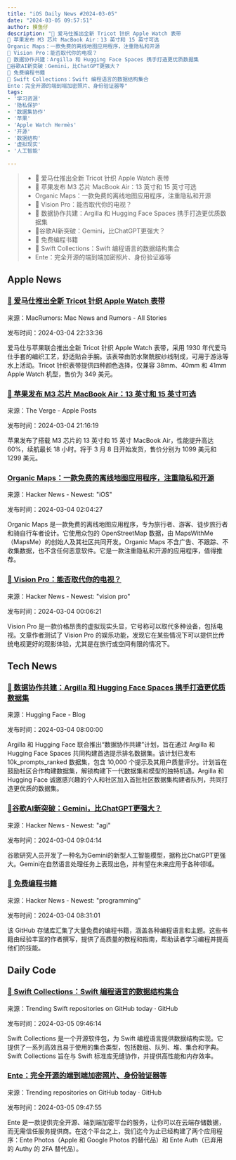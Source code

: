 ```yaml
---
title: "iOS Daily News #2024-03-05"
date: "2024-03-05 09:57:51"
author: 摸鱼仔
description: "🌟 爱马仕推出全新 Tricot 针织 Apple Watch 表带
🎉 苹果发布 M3 芯片 MacBook Air：13 英寸和 15 英寸可选
Organic Maps：一款免费的离线地图应用程序，注重隐私和开源
🌟 Vision Pro：能否取代你的电视？
🌟 数据协作共建：Argilla 和 Hugging Face Spaces 携手打造更优质数据集
🚀谷歌AI新突破：Gemini，比ChatGPT更强大？
🌟 免费编程书籍
🌟 Swift Collections：Swift 编程语言的数据结构集合
Ente：完全开源的端到端加密照片、身份验证器等"
tags: 
- '学习资源'
- '隐私保护'
- '数据集协作'
- '苹果'
- 'Apple Watch Hermès'
- '开源'
- '数据结构'
- '虚拟现实'
- '人工智能'

---
```


> - 🌟 爱马仕推出全新 Tricot 针织 Apple Watch 表带
> - 🎉 苹果发布 M3 芯片 MacBook Air：13 英寸和 15 英寸可选
> - Organic Maps：一款免费的离线地图应用程序，注重隐私和开源
> - 🌟 Vision Pro：能否取代你的电视？
> - 🌟 数据协作共建：Argilla 和 Hugging Face Spaces 携手打造更优质数据集
> - 🚀谷歌AI新突破：Gemini，比ChatGPT更强大？
> - 🌟 免费编程书籍
> - 🌟 Swift Collections：Swift 编程语言的数据结构集合
> - Ente：完全开源的端到端加密照片、身份验证器等

## Apple News

### [🌟 爱马仕推出全新 Tricot 针织 Apple Watch 表带](https://www.macrumors.com/2024/03/04/apple-watch-hermes-tricot-released/)

来源：MacRumors: Mac News and Rumors - All Stories

发布时间：2024-03-04 22:33:36

爱马仕与苹果联合推出全新 Tricot 针织 Apple Watch 表带，采用 1930 年代爱马仕手套的编织工艺，舒适贴合手腕。该表带由防水聚酰胺纱线制成，可用于游泳等水上活动。Tricot 针织表带提供四种颜色选择，仅兼容 38mm、40mm 和 41mm Apple Watch 机型，售价为 349 美元。

### [🎉 苹果发布 M3 芯片 MacBook Air：13 英寸和 15 英寸可选](https://www.theverge.com/2024/3/4/24089999/apple-macbook-air-m3-announced-13-15-inch)

来源：The Verge -  Apple Posts

发布时间：2024-03-04 21:16:19

苹果发布了搭载 M3 芯片的 13 英寸和 15 英寸 MacBook Air，性能提升高达 60%，续航最长 18 小时。将于 3 月 8 日开始发货，售价分别为 1099 美元和 1299 美元。

### [Organic Maps：一款免费的离线地图应用程序，注重隐私和开源](https://github.com/organicmaps/organicmaps)

来源：Hacker News - Newest: "iOS"

发布时间：2024-03-04 02:04:27

Organic Maps 是一款免费的离线地图应用程序，专为旅行者、游客、徒步旅行者和骑自行车者设计。它使用众包的 OpenStreetMap 数据，由 MapsWithMe（MapsMe）的创始人及其社区共同开发。Organic Maps 不含广告、不跟踪、不收集数据，也不含任何恶意软件。它是一款注重隐私和开源的应用程序，值得推荐。

### [🌟 Vision Pro：能否取代你的电视？](https://arstechnica.com/gadgets/2024/02/can-a-3500-headset-replace-your-tv-we-tried-vision-pro-to-find-out/)

来源：Hacker News - Newest: "vision pro"

发布时间：2024-03-04 00:06:21

Vision Pro 是一款价格昂贵的虚拟现实头显，它号称可以取代多种设备，包括电视。文章作者测试了 Vision Pro 的娱乐功能，发现它在某些情况下可以提供比传统电视更好的观影体验，尤其是在旅行或空间有限的情况下。

## Tech News

### [🌟 数据协作共建：Argilla 和 Hugging Face Spaces 携手打造更优质数据集](https://huggingface.co/blog/community-datasets)

来源：Hugging Face - Blog

发布时间：2024-03-04 08:00:00

Argilla 和 Hugging Face 联合推出“数据协作共建”计划，旨在通过 Argilla 和 Hugging Face Spaces 共同构建首选提示排名数据集。该计划已发布 10k_prompts_ranked 数据集，包含 10,000 个提示及其用户质量评分。计划旨在鼓励社区合作构建数据集，解锁构建下一代数据集和模型的独特机遇。Argilla 和 Hugging Face 诚邀感兴趣的个人和社区加入首批社区数据集构建者队列，共同打造更优质的数据集。

### [🚀谷歌AI新突破：Gemini，比ChatGPT更强大？](https://twitter.com/kteare/status/1764452659602522216)

来源：Hacker News - Newest: "agi"

发布时间：2024-03-04 09:04:14

谷歌研究人员开发了一种名为Gemini的新型人工智能模型，据称比ChatGPT更强大。Gemini在自然语言处理任务上表现出色，并有望在未来应用于各种领域。

### [🌟 免费编程书籍](https://github.com/EbookFoundation/free-programming-books)

来源：Hacker News - Newest: "programming"

发布时间：2024-03-04 08:31:01

该 GitHub 存储库汇集了大量免费的编程书籍，涵盖各种编程语言和主题。这些书籍由经验丰富的作者撰写，提供了高质量的教程和指南，帮助读者学习编程并提高他们的技能。

## Daily Code

### [🌟 Swift Collections：Swift 编程语言的数据结构集合](https://github.com/apple/swift-collections)

来源：Trending Swift repositories on GitHub today · GitHub

发布时间：2024-03-05 09:46:14

Swift Collections 是一个开源软件包，为 Swift 编程语言提供数据结构实现。它提供了一系列高效且易于使用的集合类型，包括数组、队列、堆、集合和字典。Swift Collections 旨在与 Swift 标准库无缝协作，并提供高性能和内存效率。

### [Ente：完全开源的端到端加密照片、身份验证器等](https://github.com/ente-io/ente)

来源：Trending repositories on GitHub today · GitHub

发布时间：2024-03-05 09:47:55

Ente 是一款提供完全开源、端到端加密平台的服务，让你可以在云端存储数据，而无需信任服务提供商。在这个平台之上，我们迄今为止已经构建了两个应用程序：Ente Photos（Apple 和 Google Photos 的替代品）和 Ente Auth（已弃用的 Authy 的 2FA 替代品）。
